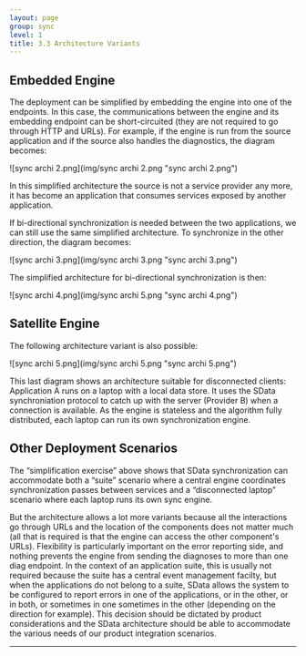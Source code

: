 ```yaml
---
layout: page
group: sync
level: 1
title: 3.3 Architecture Variants
---
```


## Embedded Engine

The deployment can be simplified by embedding the engine into one of the
endpoints. In this case, the communications between the engine and its embedding
endpoint can be short-circuited (they are not required to go through HTTP and
URLs). For example, if the engine is run from the source application and if the
source also handles the diagnostics, the diagram becomes:

![sync archi 2.png](img/sync archi 2.png "sync archi 2.png")

In this simplified architecture the source is not a service provider any
more, it has become an application that consumes services exposed by another
application.

If bi-directional synchronization is needed between the two applications, we
can still use the same simplified architecture. To synchronize in the other
direction, the diagram becomes:

![sync archi 3.png](img/sync archi 3.png "sync archi 3.png")

The simplified architecture for bi-directional synchronization is then:

![sync archi 4.png](img/sync archi 5.png "sync archi 4.png")

## Satellite Engine

The following architecture variant is also possible:

![sync archi 5.png](img/sync archi 5.png "sync archi 5.png")

This last diagram shows an architecture suitable for disconnected clients:
Application A runs on a laptop with a local data store. It uses the SData
synchroniation protocol to catch up with the server (Provider B) when a
connection is available. As the engine is stateless and the algorithm fully
distributed, each laptop can run its own synchronization engine.

## Other Deployment Scenarios

The “simplification exercise” above shows that SData synchronization can
accommodate both a “suite” scenario where a central engine coordinates
synchronization passes between services and a “disconnected laptop” scenario
where each laptop runs its own sync engine.

But the architecture allows a lot more variants because all the interactions
go through URLs and the location of the components does not matter much (all
that is required is that the engine can access the other component's URLs).
Flexibility is particularly important on the error reporting side, and nothing
prevents the engine from sending the diagnoses to more than one diag endpoint.
In the context of an application suite, this is usually not required because the
suite has a central event management facilty, but when the applications do not
belong to a suite, SData allows the system to be configured to report errors in
one of the applications, or in the other, or in both, or sometimes in one
sometimes in the other (depending on the direction for example). This decision
should be dictated by product considerations and the SData architecture should
be able to accommodate the various needs of our product integration scenarios.

* * *
